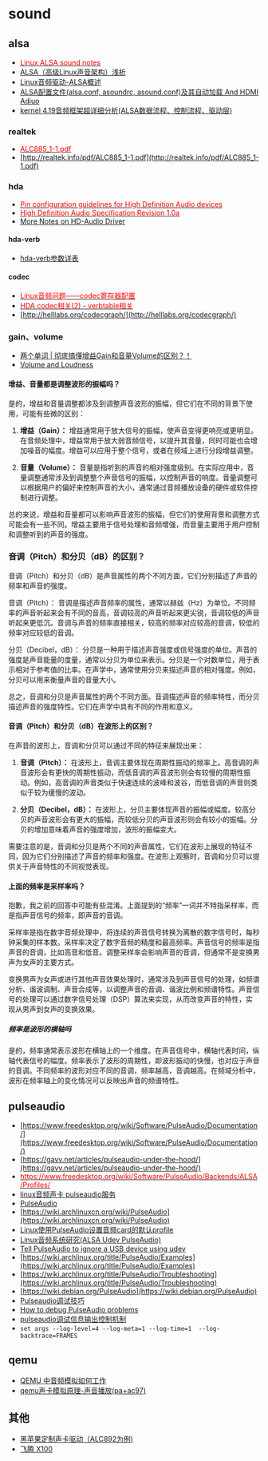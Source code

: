 # sound

## alsa

- [<font color=Red>Linux ALSA sound notes</font>](http://www.sabi.co.uk/Notes/linuxSoundALSA.html)
- [ALSA（高级Linux声音架构）浅析](https://mp.weixin.qq.com/s/1TJQc3Ktdw_Qz576iLjB1Q)
- [Linux音频驱动-ALSA概述](https://blog.csdn.net/longwang155069/article/details/53260731)
- [ALSA配置文件(alsa.conf, asoundrc, asound.conf)及其自动加载 And HDMI Adiuo](https://blog.csdn.net/lile777/article/details/62428473)
- [kernel 4.19音频框架超详细分析(ALSA数据流程、控制流程、驱动层)](https://blog.csdn.net/l316194152/article/details/116854430)

### realtek

- [<font color=Red>ALC885_1-1.pdf</font>](https://github.com/realwujing/realwujing.github.io/blob/main/linux/kernel/sound/ALC885_1-1.pdf)
- [http://realtek.info/pdf/ALC885_1-1.pdf](http://realtek.info/pdf/ALC885_1-1.pdf)

### hda

- [<font color=Red>Pin configuration guidelines for High Definition Audio devices</font>](https://learn.microsoft.com/en-us/previous-versions/windows/hardware/design/dn613979(v=vs.85)?redirectedfrom=MSDN)
- [<font color=Red>High Definition Audio Specification Revision 1.0a</font>](https://www.intel.com/content/dam/www/public/us/en/documents/product-specifications/high-definition-audio-specification.pdf)
- [More Notes on HD-Audio Driver](https://www.kernel.org/doc/html/latest/sound/hd-audio/notes.html)

#### hda-verb

- [hda-verb参数详表](https://www.jianshu.com/p/d4e92693b17e)

#### codec

- [<font color=Red>Linux音频问题——codec寄存器配置</font>](https://blog.csdn.net/tombaby_come/article/details/129521118)
- [<font color=Red>HDA codec相关(2) - verbtable相关</font>](https://blog.csdn.net/qq_21186033/article/details/117667075)
- [http://helllabs.org/codecgraph/](http://helllabs.org/codecgraph/)

### gain、volume

- [两个单词 | 彻底搞懂增益Gain和音量Volume的区别？！](https://www.bilibili.com/read/cv3616606)
- [Volume and Loudness](https://webaudioapi.com/book/Web_Audio_API_Boris_Smus_html/ch03.html)

#### 增益、音量都是调整波形的振幅吗？

是的，增益和音量调整都涉及到调整声音波形的振幅，但它们在不同的背景下使用，可能有些微的区别：

1. **增益（Gain）：** 增益通常用于放大信号的振幅，使声音变得更响亮或更明显。在音频处理中，增益常用于放大弱音频信号，以提升其音量，同时可能也会增加噪音的幅度。增益可以应用于整个信号，或者在频域上进行分段增益调整。

2. **音量（Volume）：** 音量是指听到的声音的相对强度级别。在实际应用中，音量调整通常涉及到调整整个声音信号的振幅，以控制声音的响度。音量调整可以根据用户的偏好来控制声音的大小，通常通过音频播放设备的硬件或软件控制进行调整。

总的来说，增益和音量都可以影响声音波形的振幅，但它们的使用背景和调整方式可能会有一些不同。增益主要用于信号处理和音频增强，而音量主要用于用户控制和调整听到的声音的强度。

### 音调（Pitch）和分贝（dB）的区别？

音调（Pitch）和分贝（dB）是声音属性的两个不同方面，它们分别描述了声音的频率和声音的强度。

音调（Pitch）： 音调是描述声音频率的属性，通常以赫兹（Hz）为单位。不同频率的声音听起来会有不同的音高，音调较高的声音听起来更尖锐，音调较低的声音听起来更低沉。音调与声音的频率直接相关，较高的频率对应较高的音调，较低的频率对应较低的音调。

分贝（Decibel，dB）： 分贝是一种用于描述声音强度或信号强度的单位。声音的强度是声音能量的度量，通常以分贝为单位来表示。分贝是一个对数单位，用于表示相对于参考值的比率。在声学中，通常使用分贝来描述声音的相对强度。例如，分贝可以用来衡量声音的音量大小。

总之，音调和分贝是声音属性的两个不同方面。音调描述声音的频率特性，而分贝描述声音的强度特性。它们在声学中具有不同的作用和意义。

#### 音调（Pitch）和分贝（dB）在波形上的区别？

在声音的波形上，音调和分贝可以通过不同的特征来展现出来：

1. **音调（Pitch）：** 在波形上，音调主要体现在周期性振动的频率上。高音调的声音波形会有更快的周期性振动，而低音调的声音波形则会有较慢的周期性振动。例如，高音调的声音类似于快速连续的波峰和波谷，而低音调的声音则类似于较为缓慢的波动。

2. **分贝（Decibel，dB）：** 在波形上，分贝主要体现声音的振幅或幅度。较高分贝的声音波形会有更大的振幅，而较低分贝的声音波形则会有较小的振幅。分贝的增加意味着声音的强度增加，波形的振幅变大。

需要注意的是，音调和分贝是两个不同的声音属性，它们在波形上展现的特征不同，因为它们分别描述了声音的频率和强度。在波形上观察时，音调和分贝可以提供关于声音特性的不同视觉表现。

#### 上面的频率是采样率吗？

抱歉，我之前的回答中可能有些混淆。上面提到的“频率”一词并不特指采样率，而是指声音信号的频率，即声音的音调。

采样率是指在数字音频处理中，将连续的声音信号转换为离散的数字信号时，每秒钟采集的样本数。采样率决定了数字音频的精度和最高频率。声音信号的频率是指声音的音调，比如高音和低音。调整采样率会影响声音的音调，但通常不是变换男声为女声的主要方式。

变换男声为女声或进行其他声音效果处理时，通常涉及到声音信号的处理，如频谱分析、谐波调制、声音合成等，以调整声音的音调、谐波比例和频谱特性。声音信号的处理可以通过数字信号处理（DSP）算法来实现，从而改变声音的特性，实现从男声到女声的变换效果。

##### 频率是波形的横轴吗

是的，频率通常表示波形在横轴上的一个维度。在声音信号中，横轴代表时间，纵轴代表信号的幅度。频率表示了波形的周期性，即波形振动的快慢，也对应于声音的音调。不同频率的波形对应不同的音调，频率越高，音调越高。在频域分析中，波形在频率轴上的变化情况可以反映出声音的频谱特性。

## pulseaudio

- [https://www.freedesktop.org/wiki/Software/PulseAudio/Documentation/](https://www.freedesktop.org/wiki/Software/PulseAudio/Documentation/)
- [https://gavv.net/articles/pulseaudio-under-the-hood/](https://gavv.net/articles/pulseaudio-under-the-hood/)
- [<font color=Red>https://www.freedesktop.org/wiki/Software/PulseAudio/Backends/ALSA/Profiles/</font>](https://www.freedesktop.org/wiki/Software/PulseAudio/Backends/ALSA/Profiles/)
- [linux音频声卡 pulseaudio服务](https://blog.csdn.net/qq_42138566/article/details/108626378)
- [PulseAudio](https://magodo.github.io/PulseAudio/)
- [https://wiki.archlinuxcn.org/wiki/PulseAudio](https://wiki.archlinuxcn.org/wiki/PulseAudio)
- [Linux使用PulseAudio设置音频card的默认profile](https://blog.csdn.net/qq_35156410/article/details/107401642)
- [Linux音频系统研究(ALSA Udev PulseAudio)](https://blog.mxslly.com/archives/174.html)
- [Tell PulseAudio to ignore a USB device using udev](https://jamielinux.com/blog/tell-pulseaudio-to-ignore-a-usb-device-using-udev/)
- [https://wiki.archlinux.org/title/PulseAudio/Examples](https://wiki.archlinux.org/title/PulseAudio/Examples)
- [https://wiki.archlinux.org/title/PulseAudio/Troubleshooting](https://wiki.archlinux.org/title/PulseAudio/Troubleshooting)
- [https://wiki.debian.org/PulseAudio](https://wiki.debian.org/PulseAudio)
- [Pulseaudio调试技巧](https://www.codenong.com/cs105336370/)
- [How to debug PulseAudio problems](https://fedoraproject.org/wiki/How_to_debug_PulseAudio_problems)
- [pulseaudio调试信息输出控制机制](https://blog.csdn.net/cgipro/article/details/6089349)
- `set args --log-level=4 --log-meta=1 --log-time=1  --log-backtrace=FRAMES`

## qemu

- [QEMU 中音频模拟如何工作](https://blog.csdn.net/tq08g2z/article/details/78908757)
- [qemu声卡模拟原理-声音播放(pa+ac97)](https://blog.csdn.net/qq_16054639/article/details/116745416)

## 其他

- [黑苹果定制声卡驱动（ALC892为例)](https://www.jianshu.com/p/29a74f0664f1)
- [飞腾 X100](https://www.phytium.com.cn/homepage/download/)
